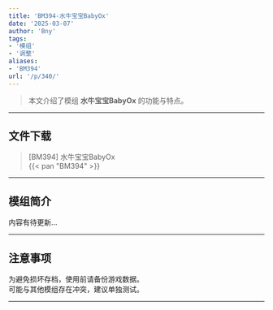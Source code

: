 ```yaml
---
title: 'BM394-水牛宝宝BabyOx'
date: '2025-03-07'
author: 'Bny'
tags:
- '模组'
- '调整'
aliases:
- 'BM394'
url: '/p/340/'
---
```


> 本文介绍了模组 **水牛宝宝BabyOx** 的功能与特点。

---

## 文件下载

> [BM394] 水牛宝宝BabyOx  
{{< pan "BM394" >}}  

---

## 模组简介

>  
内容有待更新...  

---

## 注意事项

>  
为避免损坏存档，使用前请备份游戏数据。  
可能与其他模组存在冲突，建议单独测试。  

---

